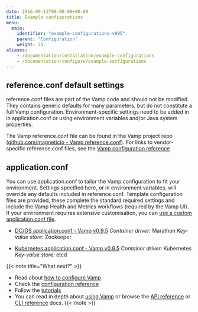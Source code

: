 ```yaml
---
date: 2016-09-13T09:00:00+00:00
title: Example configurations
menu:
  main:
    identifier: "example-configurations-v095"
    parent: "Configuration"
    weight: 20
aliases:
    - /documentation/installation/example-configurations
    - /documentation/configure/example-configurations
---
```



## reference.conf default settings
reference.conf files are part of the Vamp code and should not be modified. They contains generic defaults for many parameters, but do not constitute a full Vamp configuration. Environment-specific settings need to be added in in application.conf or using environment variables and/or Java system properties.

The Vamp reference.conf file can be found in the Vamp project repo ([github.com/magneticio - Vamp reference.conf](https://github.com/magneticio/vamp/blob/master/bootstrap/src/main/resources/reference.conf)). For links to vendor-specific reference.conf files, see the [Vamp configuration reference](/documentation/configure/v0.9.5/configuration-reference/)

## application.conf
You can use application.conf to tailor the Vamp configuration to fit your environment. Settings specified here, or in environment variables, will override any defaults included in reference.conf. Template configuration files are provided, these complete the standard required settings and include the Vamp Health and Metrics workflows (required by the Vamp UI).  If your environment requires extensive customisation, you can [use a custom application.conf file](/documentation/configure/v0.9.5/configure-vamp/#use-a-custom-application-conf-file).


* [DC/OS application.conf - Vamp v0.9.5](https://github.com/magneticio/vamp-docker-images/blob/0.9.5/vamp-dcos/application.conf)
  _Container driver:_ Marathon
  _Key-value store:_ Zookeeper


* [Kubernetes application.conf - Vamp v0.9.5](https://github.com/magneticio/vamp-docker-images/blob/0.9.5/vamp-kubernetes/application.conf)
  _Container driver:_ Kubernetes
  _Key-value store:_ etcd



{{< note title="What next?" >}}
* Read about [how to configure Vamp](/documentation/configure/v0.9.5/configure-vamp)
* Check the [configuration reference](/documentation/configure/v0.9.5/configuration-reference)
* Follow the [tutorials](/documentation/tutorials/)
* You can read in depth about [using Vamp](/documentation/using-vamp/artifacts/) or browse the [API reference](/documentation/api/api-reference/) or [CLI reference](/documentation/cli/cli-reference/) docs.
{{< /note >}}

